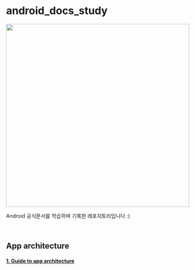 # android_docs_study

<img src="https://github.com/suojae3/android_docs_study/assets/126137760/08c14573-b658-4b84-b93b-f7a7c66ec867" width="500">

<br/>

Android 공식문서를 학습하며 기록한 레포지토리입니다 :)

<br/>

## App architecture

#### [1. Guide to app architecture]()

